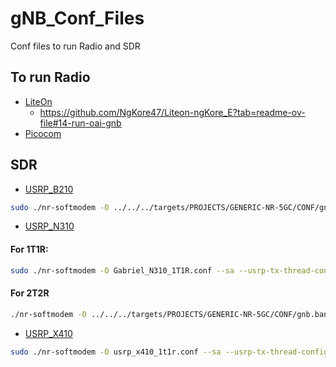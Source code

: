 # gNB_Conf_Files
Conf files to run Radio and SDR

## To run Radio
- [LiteOn](./RADIO/LiteOn/)
    -   https://github.com/NgKore47/Liteon-ngKore_E?tab=readme-ov-file#14-run-oai-gnb
- [Picocom](./RADIO/Picocom/)

## SDR
- [USRP_B210](./SDR_USRP/USRP_B210/gnb.sa.band78.fr1.106PRB.usrpb210.conf)

```bash
sudo ./nr-softmodem -O ../../../targets/PROJECTS/GENERIC-NR-5GC/CONF/gnb.sa.band78.fr1.106PRB.usrpb210.conf --sa -E --continuous-tx
```

- [USRP_N310](./SDR_USRP/USRP_N310/)

#### For 1T1R:
```bash
sudo ./nr-softmodem -O Gabriel_N310_1T1R.conf --sa --usrp-tx-thread-config 1
```

#### For 2T2R
```bash
./nr-softmodem -O ../../../targets/PROJECTS/GENERIC-NR-5GC/CONF/gnb.band78.sa.fr1.106PRB.2x2.usrpn310.conf --sa --usrp-tx-thread-config 1
```

- [USRP_X410](./SDR_USRP/USRP_X410/1T1R_Config/gnb.sa.band78.fr1.106PRB.usrpx310.conf)

```bash
sudo ./nr-softmodem -O usrp_x410_1t1r.conf --sa --usrp-tx-thread-config 1
```